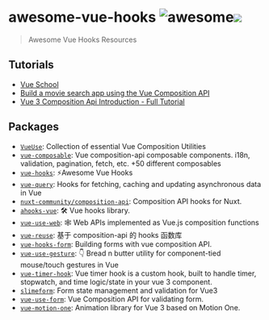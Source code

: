 # awesome-vue-hooks ![awesome](https://camo.githubusercontent.com/64f8905651212a80869afbecbf0a9c52a5d1e70beab750dea40a994fa9a9f3c6/68747470733a2f2f617765736f6d652e72652f62616467652e737667)![](https://camo.githubusercontent.com/a3a46cf6e9b86345756f800e47a3d24ba217ba4004dd2164a6d4c5168e0c00c9/68747470733a2f2f7777772e747261636b617765736f6d656c6973742e636f6d2f62616467652e737667)
> Awesome Vue Hooks Resources

## Tutorials

- [Vue School](https://vueschool.io/)
- [Build a movie search app using the Vue Composition API](https://dev.to/blacksonic/build-a-movie-search-app-using-the-vue-composition-api-5218)
- [Vue 3 Composition Api Introduction - Full Tutorial](https://www.youtube.com/watch?v=bwItFdPt-6M)

## Packages

- [`VueUse`](https://github.com/vueuse/vueuse): Collection of essential Vue Composition Utilities
- [`vue-composable`](https://github.com/pikax/vue-composable): Vue composition-api composable components. i18n, validation, pagination, fetch, etc. +50 different composables
- [`vue-hooks`](https://github.com/u3u/vue-hooks): ⚡️Awesome Vue Hooks
- [`vue-query`](https://github.com/DamianOsipiuk/vue-query): Hooks for fetching, caching and updating asynchronous data in Vue
- [`nuxt-community/composition-api`](https://github.com/nuxt-community/composition-api): Composition API hooks for Nuxt.
- [`ahooks-vue`](https://github.com/dewfall123/ahooks-vue): 🛠️ Vue hooks library.
- [`vue-use-web`](https://github.com/Tarektouati/vue-use-web): 🕸 Web APIs implemented as Vue.js composition functions
- [`vue-reuse`](https://github.com/xus-code/vue-reuse): 基于 composition-api 的 hooks 函数库
- [`vue-hooks-form`](https://github.com/beizhedenglong/vue-hooks-form): Building forms with vue composition API.
- [`vue-use-gesture`](https://github.com/koca/vue-use-gesture): 👇 Bread n butter utility for component-tied mouse/touch gestures in Vue
- [`vue-timer-hook`](https://github.com/riderx/vue-timer-hook): Vue timer hook is a custom hook, built to handle timer, stopwatch, and time logic/state in your vue 3 component.
- [`slimeform`](https://github.com/LittleSound/slimeform): Form state management and validation for Vue3
- [`vue-use-form`](https://github.com/vue-use-form/vue-use-form): Vue Composition API for validating form.
- [`vue-motion-one`](https://github.com/wobsoriano/vue-motion-one): Animation library for Vue 3 based on Motion One.
